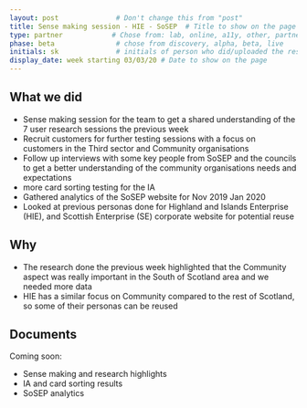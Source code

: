 ```yaml
---
layout: post              # Don't change this from "post"
title: Sense making session - HIE - SoSEP  # Title to show on the page
type: partner            # Chose from: lab, online, a11y, other, partner
phase: beta               # chose from discovery, alpha, beta, live
initials: sk              # initials of person who did/uploaded the research
display_date: week starting 03/03/20 # Date to show on the page
---
```


## What we did
- Sense making session for the team to get a shared understanding of the 7 user research sessions the previous week
- Recruit customers for further testing sessions with a focus on customers in the Third sector and Community organisations
- Follow up interviews with some key people from SoSEP and the councils to get a better understanding of the community organisations needs and expectations
- more card sorting testing for the IA
- Gathered analytics of the SoSEP website for Nov 2019 Jan 2020
- Looked at previous personas done for Highland and Islands Enterprise (HIE), and Scottish Enterprise (SE) corporate website for potential reuse


## Why
- The research done the previous week highlighted that the Community aspect was really important in the South of Scotland area and we needed more data
- HIE has a similar focus on Community compared to the rest of Scotland, so some of their personas can be reused

## Documents
Coming soon: 
- Sense making and research highlights
- IA and card sorting results
- SoSEP analytics

